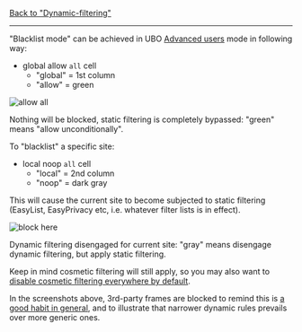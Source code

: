 [Back to "Dynamic-filtering"](https://github.com/gorhill/uBlock/wiki/Dynamic-filtering)

***

"Blacklist mode" can be achieved in UBO [Advanced users](https://github.com/gorhill/uBlock/wiki/Advanced-user-features) mode in following way:

- global allow `all` cell
    - "global" = 1st column
    - "allow" = green

![allow all](https://user-images.githubusercontent.com/886325/42134033-079a8150-7d34-11e8-8ac1-d4177ae82709.png)

Nothing will be blocked, static filtering is completely bypassed: "green" means "allow unconditionally".

To "blacklist" a specific site:

- local noop `all` cell
    - "local" = 2nd column
    - "noop" = dark gray

This will cause the current site to become subjected to static filtering (EasyList, EasyPrivacy etc, i.e. whatever filter lists is in effect).

![block here](https://user-images.githubusercontent.com/886325/42134034-09835262-7d34-11e8-8253-847717c5739b.png)

Dynamic filtering disengaged for current site: "gray" means disengage dynamic filtering, but apply static filtering.

Keep in mind cosmetic filtering will still apply, so you may also want to [disable cosmetic filtering everywhere by default](https://github.com/gorhill/uBlock/wiki/Per-site-switches#no-cosmetic-filtering).

In the screenshots above, 3rd-party frames are blocked to remind this is [a good habit in general](https://github.com/gorhill/uBlock/wiki/Dynamic-filtering:-Benefits-of-blocking-3rd-party-iframe-tags), and to illustrate that narrower dynamic rules prevails over more generic ones.